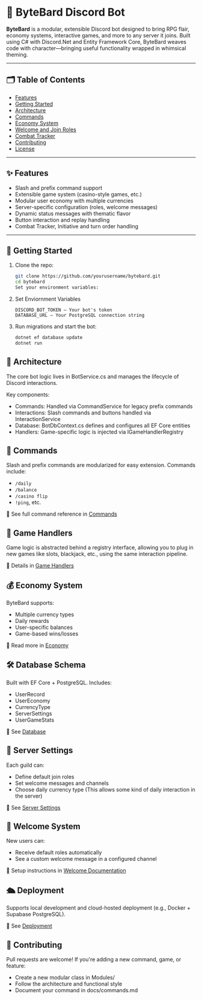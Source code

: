 # 🎵 ByteBard Discord Bot

**ByteBard** is a modular, extensible Discord bot designed to bring RPG flair, economy systems, interactive games, and more to any server it joins. Built using C# with Discord.Net and Entity Framework Core, ByteBard weaves code with character—bringing useful functionality wrapped in whimsical theming.

---

## 🗂️ Table of Contents

- [Features](#features)
- [Getting Started](#getting-started)
- [Architecture](#architecture)
- [Commands](docs/Commands.md)
- [Economy System](docs/EconomyBotDocumentation.md)
- [Welcome and Join Roles](docs/WelcomeDocumentation.md)
- [Combat Tracker](docs/CombatInitiativeTracker.md)
- [Contributing](#contributing)
- [License](#license)
  <!-- - [Deployment](docs/deployment.md) -->
  <!-- - [Database Schema](docs/database.md) -->
  <!-- - [Server Settings](docs/server-settings.md) -->
  <!-- - [Game Handlers](docs/game-handlers.md) -->

---

## ✨ Features

- Slash and prefix command support
- Extensible game system (casino-style games, etc.)
- Modular user economy with multiple currencies
- Server-specific configuration (roles, welcome messages)
- Dynamic status messages with thematic flavor
- Button interaction and replay handling
- Combat Tracker, Initiative and turn order handling

---

## 🚀 Getting Started

1. Clone the repo:

   ```bash
   git clone https://github.com/yourusername/bytebard.git
   cd bytebard
   Set your environment variables:
   ```

2. Set Enviornment Variables

   ```env
   DISCORD_BOT_TOKEN – Your bot's token
   DATABASE_URL – Your PostgreSQL connection string
   ```

3. Run migrations and start the bot:
   ```bash
   dotnet ef database update
   dotnet run
   ```

## 🧠 Architecture

The core bot logic lives in BotService.cs and manages the lifecycle of Discord interactions.

Key components:

- Commands: Handled via CommandService for legacy prefix commands
- Interactions: Slash commands and buttons handled via InteractionService
- Database: BotDbContext.cs defines and configures all EF Core entities
- Handlers: Game-specific logic is injected via IGameHandlerRegistry

## 🤖 Commands

Slash and prefix commands are modularized for easy extension. Commands include:

- `/daily`
- `/balance`
- `/casino flip`
- `!ping`, etc.

📄 See full command reference in [Commands]('./Docs/Commands.md)

## 🎰 Game Handlers

Game logic is abstracted behind a registry interface, allowing you to plug in new games like slots, blackjack, etc., using the same interaction pipeline.

📄 Details in [Game Handlers](docs/game-handlers.md)

## 💰 Economy System

ByteBard supports:

- Multiple currency types
- Daily rewards
- User-specific balances
- Game-based wins/losses

📄 Read more in [Economy](docs/economy.md)

## 🛠️ Database Schema

Built with EF Core + PostgreSQL. Includes:

- UserRecord
- UserEconomy
- CurrencyType
- ServerSettings
- UserGameStats

📄 See [Database](docs/database.md)

## 🏰 Server Settings

Each guild can:

- Define default join roles
- Set welcome messages and channels
- Choose daily currency type (This allows some kind of daily interaction in the server)

📄 See [Server Settings](docs/server-settings.md)

## 🎉 Welcome System

New users can:

- Receive default roles automatically
- See a custom welcome message in a configured channel

📄 Setup instructions in [Welcome Documentation](./Docs/WelcomeDocumentation.md)

## 🛳️ Deployment

Supports local development and cloud-hosted deployment (e.g., Docker + Supabase PostgreSQL).

📄 See [Deployment](docs/deployment.md)

## 🤝 Contributing

Pull requests are welcome! If you're adding a new command, game, or feature:

- Create a new modular class in Modules/
- Follow the architecture and functional style
- Document your command in docs/commands.md
